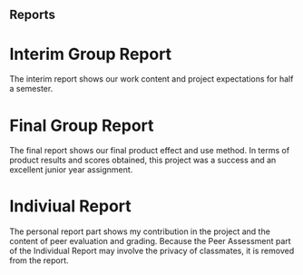## Reports

# Interim Group Report

The interim report shows our work content and project expectations for half a semester.

# Final Group Report

The final report shows our final product effect and use method. In terms of product results and scores obtained, this project was a success and an excellent junior year assignment.

# Indiviual Report

The personal report part shows my contribution in the project and the content of peer evaluation and grading. Because the Peer Assessment part of the Individual Report may involve the privacy of classmates, it is removed from the report.

